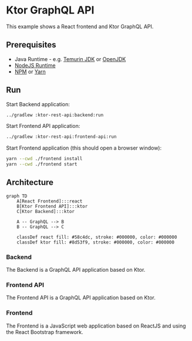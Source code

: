 # Ktor GraphQL API

This example shows a React frontend and Ktor GraphQL API.

## Prerequisites

* Java Runtime - e.g. [Temurin JDK](https://adoptium.net) or [OpenJDK](https://openjdk.org)
* [NodeJS Runtime](https://nodejs.org)
* [NPM](https://www.npmjs.com) or [Yarn](https://yarnpkg.com)

## Run

Start Backend application:
```bash
../gradlew :ktor-rest-api:backend:run
```

Start Frontend API application:

```bash
../gradlew :ktor-rest-api:frontend-api:run
```

Start Frontend application (this should open a browser window):
```bash
yarn --cwd ./frontend install
yarn --cwd ./frontend start
```

## Architecture

```mermaid
graph TD
    A[React Frontend]:::react
    B[Ktor Frontend API]:::ktor
    C[Ktor Backend]:::ktor

    A -- GraphQL --> B
    B -- GraphQL --> C

    classDef react fill: #58c4dc, stroke: #000000, color: #000000
    classDef ktor fill: #8d53f9, stroke: #000000, color: #000000
```

### Backend

The Backend is a GraphQL API application based on Ktor.

### Frontend API

The Frontend API is a GraphQL API application based on Ktor.

### Frontend

The Frontend is a JavaScript web application based on ReactJS and using the React Bootstrap framework.
